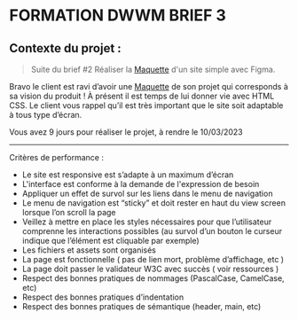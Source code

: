 # FORMATION DWWM BRIEF 3

## Contexte du projet :

>Suite du brief #2 Réaliser la [Maquette](https://drive.google.com/file/d/1k-LbSG9EHB2yRfG4stD2DTVlXfBe5wGI/view) d'un site simple avec Figma.

Bravo le client est ravi d’avoir une [Maquette](https://drive.google.com/file/d/1k-LbSG9EHB2yRfG4stD2DTVlXfBe5wGI/view) de son projet qui corresponds à sa vision du produit ! À présent il est temps de lui donner vie avec HTML CSS. Le client vous rappel qu’il est très important que le site soit adaptable à tous type d’écran.




Vous avez 9 jours pour réaliser le projet, à rendre le 10/03/2023

---

Critères de performance :

- Le site est responsive est s’adapte à un maximum d’écran
- L'interface est conforme à la demande de l'expression de besoin
- Appliquer un effet de survol sur les liens dans le menu de navigation
- Le menu de navigation est “sticky” et doit rester en haut du view screen lorsque l’on scroll la page
- Veillez à mettre en place les styles nécessaires pour que l’utilisateur comprenne les interactions possibles (au survol d’un bouton le curseur indique que l’élément est cliquable par exemple)
- Les fichiers et assets sont organisés
- La page est fonctionnelle ( pas de lien mort, problème d’affichage, etc )
- La page doit passer le validateur W3C avec succès ( voir ressources )
- Respect des bonnes pratiques de nommages (PascalCase, CamelCase, etc)
- Respect des bonnes pratiques d’indentation
- Respect des bonnes pratiques de sémantique (header, main, etc)




